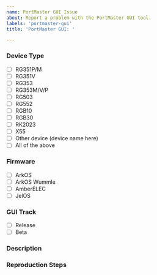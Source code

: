 ```yaml
---
name: PortMaster GUI Issue
about: Report a problem with the PortMaster GUI tool.
labels: 'portmaster-gui'
title: 'PortMaster GUI: '

---
```


### Device Type
<!--
The device(s) you were using when you encountered the problem. Check all that apply or if the problem occurs on all devices, check "all of the above".
-->
* [ ] RG351P/M
* [ ] RG351V
* [ ] RG353
* [ ] RG353M/V/P
* [ ] RG503
* [ ] RG552
* [ ] RGB10
* [ ] RGB30
* [ ] RK2023
* [ ] X55
* [ ] Other device (device name here)
* [ ] All of the above

### Firmware
<!--
The firmware you were using when you encountered the problem. If known, add version info.
-->
* [ ] ArkOS
* [ ] ArkOS Wummle
* [ ] AmberELEC
* [ ] JelOS

### GUI Track
* [ ] Release
* [ ] Beta

### Description
<!--
Describe the problem you encountered.
-->

### Reproduction Steps
<!--
List steps to reproduce the problem.
-->
